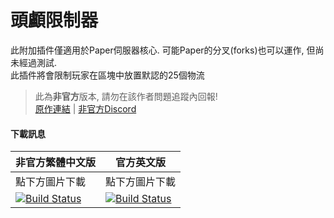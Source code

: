 # 頭顱限制器

此附加插件僅適用於Paper伺服器核心. 可能Paper的分叉(forks)也可以運作, 但尚未經過測試. <br>
此插件將會限制玩家在區塊中放置默認的25個物流

> 此為**非官方**版本, 請勿在該作者問題追蹤內回報! <br>
> [原作連結](https://github.com/J3fftw1/HeadLimiter) | [非官方Discord](https://discord.gg/GF4CwjFXT9)

#### 下載訊息

| 非官方繁體中文版 | 官方英文版 |
| -------- | -------- |
| 點下方圖片下載 | 點下方圖片下載 |
| [![Build Status](https://xmikux.github.io/builds/SlimeTraditionalTranslation/HeadLimiter/master/badge.svg)](https://xmikux.github.io/builds/SlimeTraditionalTranslation/HeadLimiter/master) | [![Build Status](https://thebusybiscuit.github.io/builds/J3fftw1/HeadLimiter/master/badge.svg)](https://thebusybiscuit.github.io/builds/J3fftw1/HeadLimiter/master) |

